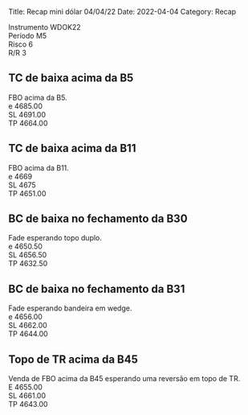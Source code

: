 Title: Recap mini dólar 04/04/22
Date: 2022-04-04
Category: Recap


Instrumento	WDOK22  
Período	M5  
Risco	6  
R/R	3  

## TC de baixa acima da B5
FBO acima da B5.  
e 4685.00  
SL	4691.00  
TP	4664.00  


## TC de baixa acima da B11
FBO acima da B11.  
e	4669  
SL	4675  
TP	4651.00  


## BC de baixa no fechamento da B30
Fade esperando topo duplo.  
e	4650.50  
SL	4656.50  
TP	4632.50  


## BC de baixa no fechamento da B31
Fade esperando bandeira em wedge.  
e 4656.00  
SL 	4662.00  
TP 4644.00  


## Topo de TR acima da B45
Venda de FBO acima da B45 esperando uma reversão em topo de TR.  
E	4655.00  
SL	4661.00  
TP	4643.00  


